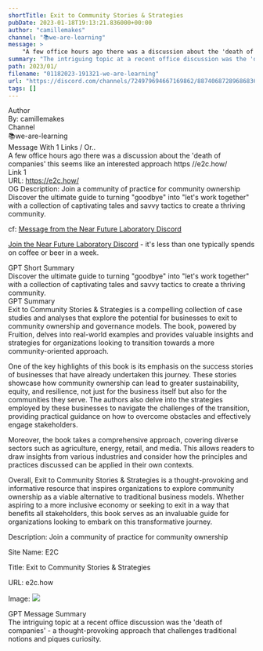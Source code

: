 ```yaml
---
shortTitle: Exit to Community Stories & Strategies
pubDate: 2023-01-18T19:13:21.836000+00:00
author: "camillemakes"
channel: "📚we-are-learning"
message: >
    "A few office hours ago there was a discussion about the 'death of companies' this seems like an interested approach  https //e2c.how/"
summary: "The intriguing topic at a recent office discussion was the 'death of companies' - a thought-provoking approach that challenges traditional notions and piques curiosity."
path: 2023/01/
filename: "01182023-191321-we-are-learning"
url: "https://discord.com/channels/724979694667169862/887406872896868362/1065348190536220735"
tags: []
---
```

<div class="metadata-title-header pt-3 pb-3 pl-2">Author</div>    
<div class="bg-gray-200 p-4 rounded-md mb-4">   
By: camillemakes
</div>

<div class="metadata-title-header pt-3 pb-3 pl-2">Channel</div>    
<div class="bg-gray-200 p-4 rounded-md mb-4">   
📚we-are-learning</span>
</div>

<div class="metadata-title-header pt-3 pb-3 pl-2">Message  With 1 Links / Or..</div>    
<div class="human-content-container">  



<div class="mb-4" style="font-family: var(--font-family-peak);">A few office hours ago there was a discussion about the 'death of companies' this seems like an interested approach  https //e2c.how/</div>

<div class="">Link 1</div> 
<div class="">URL: <a href="https://e2c.how/">https://e2c.how/</a></div>
OG Description: Join a community of practice for community ownership  <!-- Example: Display each item in a paragraph -->
Discover the ultimate guide to turning "goodbye" into "let's work together" with a collection of captivating tales and savvy tactics to create a thriving community.



<!-- 
URL: https://e2c.how/
Description Join a community of practice for community ownership
 -->
</div>



cf: <a href="">Message from the Near Future Laboratory Discord</a>

<a href="">Join the Near Future Laboratory Discord</a> - it's less than one typically spends on coffee or beer in a week. 



<div class="metadata-title-header pt-3 pb-3 pl-2">GPT Short Summary</div>
<div class="robot-content-container">
Discover the ultimate guide to turning "goodbye" into "let's work together" with a collection of captivating tales and savvy tactics to create a thriving community.
</div>

<div class="metadata-title-header pt-3 pb-3 pl-2">GPT Summary</div>
<div class="robot-content-container">
Exit to Community Stories & Strategies is a compelling collection of case studies and analyses that explore the potential for businesses to exit to community ownership and governance models. The book, powered by Fruition, delves into real-world examples and provides valuable insights and strategies for organizations looking to transition towards a more community-oriented approach.

One of the key highlights of this book is its emphasis on the success stories of businesses that have already undertaken this journey. These stories showcase how community ownership can lead to greater sustainability, equity, and resilience, not just for the business itself but also for the communities they serve. The authors also delve into the strategies employed by these businesses to navigate the challenges of the transition, providing practical guidance on how to overcome obstacles and effectively engage stakeholders.

Moreover, the book takes a comprehensive approach, covering diverse sectors such as agriculture, energy, retail, and media. This allows readers to draw insights from various industries and consider how the principles and practices discussed can be applied in their own contexts.

Overall, Exit to Community Stories & Strategies is a thought-provoking and informative resource that inspires organizations to explore community ownership as a viable alternative to traditional business models. Whether aspiring to a more inclusive economy or seeking to exit in a way that benefits all stakeholders, this book serves as an invaluable guide for organizations looking to embark on this transformative journey.
</div>

<!-- Summary:  Exit to Community Stories & Strategies: Share your community stories & Strategies . Follow us on Twitter @Fruition.com . Share your stories and photos of your community with us . -->

<!-- [] -->

<!-- <div class="bg-gray-400"> {'og:site_name': 'E2C', 'og:type': 'website', 'og:url': 'e2c.how', 'og:title': 'Exit to Community Stories & Strategies', 'og:description': 'Join a community of practice for community ownership', 'og:image': 'https://res.cloudinary.com/diiz6zq86/image/upload/v1703712404/social_shonbx.png', 'og:locale': 'en_US'} </div> -->

Description: Join a community of practice for community ownership

Site Name: E2C

Title: Exit to Community Stories & Strategies

URL: e2c.how

Image: <img src="https://res.cloudinary.com/diiz6zq86/image/upload/v1703712404/social_shonbx.png" width="" height=""/>




<div class="metadata-title-header pt-3 pb-3 pl-2">GPT Message Summary</div>    
<div class="robot-content-container">
The intriguing topic at a recent office discussion was the 'death of companies' - a thought-provoking approach that challenges traditional notions and piques curiosity.
</div>
</div>